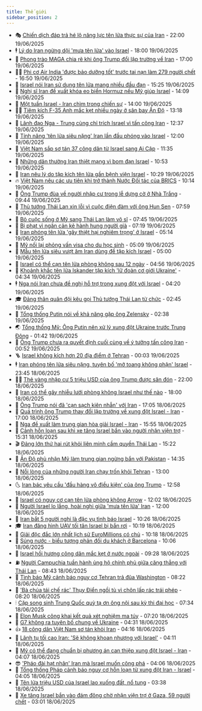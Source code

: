 ```yaml
---
title: Thế giới
sidebar_position: 2
---
```


<!-- vnexpress-the-gioi:START -->
- 🎭 [Chiến dịch đáp trả hé lộ năng lực tên lửa thực sự của Iran](https://vnexpress.net/chien-dich-dap-tra-he-lo-nang-luc-ten-lua-thuc-su-cua-iran-4903498.html) - 22:00 19/06/2025
- 🕴 [Lý do Iran ngừng dội &#39;mưa tên lửa&#39; vào Israel](https://vnexpress.net/ly-do-iran-ngung-doi-mua-ten-lua-vao-israel-4903224.html) - 18:00 19/06/2025
- 🤭 [Phong trào MAGA chia rẽ khi ông Trump đổi lập trường về Iran](https://vnexpress.net/phong-trao-maga-chia-re-khi-ong-trump-doi-lap-truong-ve-iran-4903384.html) - 17:00 19/06/2025
- 🧑‍💻 [Phi cơ Air India &#39;được bảo dưỡng tốt&#39; trước tai nạn làm 279 người chết](https://vnexpress.net/phi-co-air-india-duoc-bao-duong-tot-truoc-tai-nan-lam-279-nguoi-chet-4903897.html) - 16:50 19/06/2025
- 🦏 [Israel nói Iran sử dụng tên lửa mang nhiều đầu đạn](https://vnexpress.net/israel-noi-iran-su-dung-ten-lua-mang-nhieu-dau-dan-4903879.html) - 15:25 19/06/2025
- 🦒 [Nghị sĩ Iran đề xuất khóa eo biển Hormuz nếu Mỹ giúp Israel](https://vnexpress.net/nghi-si-iran-de-xuat-khoa-eo-bien-hormuz-neu-my-giup-israel-4903873.html) - 14:09 19/06/2025
- 🌈 [Một tuần Israel - Iran chìm trong chiến sự](https://vnexpress.net/mot-tuan-israel-iran-chim-trong-chien-su-4903505.html) - 14:00 19/06/2025
- 🧑‍🏫 [Tiêm kích F-35 Anh mắc kẹt nhiều ngày ở sân bay Ấn Độ](https://vnexpress.net/tiem-kich-f-35-anh-mac-ket-nhieu-ngay-o-san-bay-an-do-4903819.html) - 13:18 19/06/2025
- 🐲 [Lãnh đạo Nga - Trung cùng chỉ trích Israel vì tấn công Iran](https://vnexpress.net/lanh-dao-nga-trung-cung-chi-trich-israel-vi-tan-cong-iran-4903853.html) - 12:37 19/06/2025
- 🦒 [Tính năng &#39;tên lửa siêu nặng&#39; Iran lần đầu phóng vào Israel](https://vnexpress.net/tinh-nang-ten-lua-sieu-nang-iran-lan-dau-phong-vao-israel-4903669.html) - 12:00 19/06/2025
- 🐻 [Việt Nam sắp sơ tán 37 công dân từ Israel sang Ai Cập](https://vnexpress.net/viet-nam-sap-so-tan-37-cong-dan-tu-israel-sang-ai-cap-4903855.html) - 11:35 19/06/2025
- 🚀 [Những dân thường Iran thiệt mạng vì bom đạn Israel](https://vnexpress.net/nhung-dan-thuong-iran-thiet-mang-vi-bom-dan-israel-4903561.html) - 10:53 19/06/2025
- 🥰 [Iran nêu lý do tập kích tên lửa gần bệnh viện Israel](https://vnexpress.net/iran-neu-ly-do-tap-kich-ten-lua-gan-benh-vien-israel-4903783.html) - 10:29 19/06/2025
- 🔥 [Việt Nam nêu các ưu tiên khi trở thành Nước Đối tác của BRICS](https://vnexpress.net/viet-nam-neu-cac-uu-tien-khi-tro-thanh-nuoc-doi-tac-cua-brics-4903808.html) - 10:14 19/06/2025
- 🥳 [Ông Trump đùa về người nhập cư trong lễ dựng cờ ở Nhà Trắng](https://vnexpress.net/ong-trump-dua-ve-nguoi-nhap-cu-trong-le-dung-co-o-nha-trang-4903797.html) - 09:44 19/06/2025
- 💼 [Thủ tướng Thái Lan xin lỗi vì cuộc điện đàm với ông Hun Sen](https://vnexpress.net/thu-tuong-thai-lan-xin-loi-vi-cuoc-dien-dam-voi-ong-hun-sen-4903680.html) - 07:59 19/06/2025
- 🤡 [Bỏ cuộc sống ở Mỹ sang Thái Lan làm võ sĩ](https://vnexpress.net/bo-cuoc-song-o-my-sang-thai-lan-lam-vo-si-4903518.html) - 07:45 19/06/2025
- 🌁 [Bị phạt vì ngăn cản kẻ hành hung người già](https://vnexpress.net/bi-phat-vi-ngan-can-ke-hanh-hung-nguoi-gia-4903584.html) - 07:19 19/06/2025
- 🤩 [Iran phóng tên lửa &#39;gây thiệt hại nghiêm trọng&#39; ở Israel](https://vnexpress.net/iran-phong-ten-lua-gay-thiet-hai-nghiem-trong-o-israel-4903666.html) - 05:14 19/06/2025
- 🎉 [Mỹ nối lại phỏng vấn visa cho du học sinh](https://vnexpress.net/my-noi-lai-phong-van-visa-cho-du-hoc-sinh-4903667.html) - 05:09 19/06/2025
- 🎉 [Mẫu tên lửa siêu vượt âm Iran dùng để tập kích Israel](https://vnexpress.net/mau-ten-lua-sieu-vuot-am-iran-dung-de-tap-kich-israel-4903578.html) - 05:00 19/06/2025
- 🌁 [Israel có thể cạn tên lửa phòng không sau 12 ngày](https://vnexpress.net/israel-co-the-can-ten-lua-phong-khong-sau-12-ngay-4903585.html) - 04:56 19/06/2025
- 🌊 [Khoảnh khắc tên lửa Iskander tập kích &#39;lữ đoàn cơ giới Ukraine&#39;](https://vnexpress.net/khoanh-khac-ten-lua-iskander-tap-kich-lu-doan-co-gioi-ukraine-4903557.html) - 04:34 19/06/2025
- 🕴 [Nga nói Iran chưa đề nghị hỗ trợ trong xung đột với Israel](https://vnexpress.net/nga-noi-iran-chua-de-nghi-ho-tro-trong-xung-dot-voi-israel-4903496.html) - 04:20 19/06/2025
- 🎓 [Đảng thân quân đội kêu gọi Thủ tướng Thái Lan từ chức](https://vnexpress.net/dang-than-quan-doi-keu-goi-thu-tuong-thai-lan-tu-chuc-4903530.html) - 02:45 19/06/2025
- 🦩 [Tổng thống Putin nói về khả năng gặp ông Zelensky](https://vnexpress.net/tong-thong-putin-noi-ve-kha-nang-gap-ong-zelensky-4903511.html) - 02:38 19/06/2025
- 🌏 [Tổng thống Mỹ: Ông Putin nên xử lý xung đột Ukraine trước Trung Đông](https://vnexpress.net/tong-thong-my-ong-putin-nen-xu-ly-xung-dot-ukraine-truoc-trung-dong-4903485.html) - 01:42 19/06/2025
- 🌋 [Ông Trump chưa ra quyết định cuối cùng về ý tưởng tấn công Iran](https://vnexpress.net/ong-trump-chua-ra-quyet-dinh-cuoi-cung-ve-y-tuong-tan-cong-iran-4903486.html) - 00:52 19/06/2025
- 🪜 [Israel không kích hơn 20 địa điểm ở Tehran](https://vnexpress.net/israel-khong-kich-hon-20-dia-diem-o-tehran-4903483.html) - 00:03 19/06/2025
- 🕴 [Iran phóng tên lửa siêu nặng, tuyên bố &#39;mở toang không phận&#39; Israel](https://vnexpress.net/iran-phong-ten-lua-sieu-nang-tuyen-bo-mo-toang-khong-phan-israel-4903481.html) - 23:45 18/06/2025
- 🧑‍🏫 [Thẻ vàng nhập cư 5 triệu USD của ông Trump được săn đón](https://vnexpress.net/the-vang-nhap-cu-5-trieu-usd-cua-ong-trump-duoc-san-don-4903442.html) - 22:00 18/06/2025
- 🌮 [Iran có thể gây nhiễu lưới phòng không Israel như thế nào](https://vnexpress.net/iran-co-the-gay-nhieu-luoi-phong-khong-israel-nhu-the-nao-4903036.html) - 18:00 18/06/2025
- 🚦 [Ông Trump nói đã &#39;cạn sạch kiên nhẫn&#39; với Iran](https://vnexpress.net/ong-trump-noi-da-can-sach-kien-nhan-voi-iran-4903471.html) - 17:05 18/06/2025
- 💫 [Quá trình ông Trump thay đổi lập trường về xung đột Israel - Iran](https://vnexpress.net/qua-trinh-ong-trump-thay-doi-lap-truong-ve-xung-dot-israel-iran-4903021.html) - 17:00 18/06/2025
- 🤡 [Nga đề xuất làm trung gian hòa giải Israel - Iran](https://vnexpress.net/nga-de-xuat-lam-trung-gian-hoa-giai-israel-iran-4903466.html) - 15:55 18/06/2025
- 🦣 [Cảnh hỗn loạn sau khi xe tăng Israel bắn vào người nhận viện trợ](https://vnexpress.net/canh-hon-loan-sau-khi-xe-tang-israel-ban-vao-nguoi-nhan-vien-tro-4903420.html) - 15:31 18/06/2025
- 🎬 [Đảng lớn thứ hai rút khỏi liên minh cầm quyền Thái Lan](https://vnexpress.net/dang-lon-thu-hai-rut-khoi-lien-minh-cam-quyen-thai-lan-4903463.html) - 15:22 18/06/2025
- 🎉 [Ấn Độ phủ nhận Mỹ làm trung gian ngừng bắn với Pakistan](https://vnexpress.net/an-do-phu-nhan-my-lam-trung-gian-ngung-ban-voi-pakistan-4903455.html) - 14:35 18/06/2025
- 🎡 [Nỗi lòng của những người Iran chạy trốn khỏi Tehran](https://vnexpress.net/noi-long-cua-nhung-nguoi-iran-chay-tron-khoi-tehran-4903222.html) - 13:00 18/06/2025
- 🌜 [Iran bác yêu cầu &#39;đầu hàng vô điều kiện&#39; của ông Trump](https://vnexpress.net/iran-bac-yeu-cau-dau-hang-vo-dieu-kien-cua-ong-trump-4903425.html) - 12:58 18/06/2025
- 🎡 [Israel có nguy cơ cạn tên lửa phòng không Arrow](https://vnexpress.net/israel-co-nguy-co-can-ten-lua-phong-khong-arrow-4903439.html) - 12:02 18/06/2025
- 🤗 [Người Israel lo lắng, hoài nghi giữa &#39;mưa tên lửa&#39; Iran](https://vnexpress.net/nguoi-israel-lo-lang-hoai-nghi-giua-mua-ten-lua-iran-4903042.html) - 12:00 18/06/2025
- 🦩 [Iran bắt 5 người nghi là đặc vụ tình báo Israel](https://vnexpress.net/iran-bat-5-nguoi-nghi-la-dac-vu-tinh-bao-israel-4903320.html) - 10:26 18/06/2025
- 🎓 [Iran đăng hình UAV tối tân Israel bị bắn rơi](https://vnexpress.net/iran-dang-hinh-uav-toi-tan-israel-bi-ban-roi-4903377.html) - 10:19 18/06/2025
- 🌁 [Giải độc đắc lớn nhất lịch sử EuroMillions có chủ](https://vnexpress.net/giai-doc-dac-lon-nhat-lich-su-euromillions-co-chu-4903364.html) - 10:18 18/06/2025
- 🤩 [Súng nước - biểu tượng phản đối du khách ở Barcelona](https://vnexpress.net/sung-nuoc-bieu-tuong-phan-doi-du-khach-o-barcelona-4903344.html) - 10:06 18/06/2025
- 👹 [Israel hồi hương công dân mắc kẹt ở nước ngoài](https://vnexpress.net/israel-hoi-huong-cong-dan-mac-ket-o-nuoc-ngoai-4903341.html) - 09:28 18/06/2025
- ⛽️ [Người Campuchia tuần hành ủng hộ chính phủ giữa căng thẳng với Thái Lan](https://vnexpress.net/nguoi-campuchia-tuan-hanh-ung-ho-chinh-phu-giua-cang-thang-voi-thai-lan-4903225.html) - 08:43 18/06/2025
- 🚀 [Tình báo Mỹ cảnh báo nguy cơ Tehran trả đũa Washington](https://vnexpress.net/tinh-bao-my-canh-bao-nguy-co-tehran-tra-dua-washington-4903270.html) - 08:22 18/06/2025
- 🎡 [&#39;Bà chúa tái chế rác&#39; Thụy Điển ngồi tù vì chôn lấp rác trái phép](https://vnexpress.net/ba-chua-tai-che-rac-thuy-dien-ngoi-tu-vi-chon-lap-rac-trai-phep-4903194.html) - 08:20 18/06/2025
- 🕯 [Cặp song sinh Trung Quốc quỳ tạ ơn ông nội sau kỳ thi đại học](https://vnexpress.net/cap-song-sinh-trung-quoc-quy-ta-on-ong-noi-sau-ky-thi-dai-hoc-4903227.html) - 07:34 18/06/2025
- 🐻 [Elon Musk công khai kết quả xét nghiệm ma túy](https://vnexpress.net/elon-musk-cong-khai-ket-qua-xet-nghiem-ma-tuy-4903195.html) - 07:20 18/06/2025
- 🚦 [G7 không ra tuyên bố chung về Ukraine](https://vnexpress.net/g7-khong-ra-tuyen-bo-chung-ve-ukraine-4903044.html) - 04:31 18/06/2025
- 👍 [18 công dân Việt Nam sơ tán khỏi Iran](https://vnexpress.net/18-cong-dan-viet-nam-so-tan-khoi-iran-4903148.html) - 04:16 18/06/2025
- 🚀 [Lãnh tụ tối cao Iran: &#39;Sẽ không khoan nhượng với Israel&#39;](https://vnexpress.net/lanh-tu-toi-cao-iran-se-khong-khoan-nhuong-voi-israel-4903085.html) - 04:11 18/06/2025
- 🌮 [Mỹ có thể đang chuẩn bị phương án can thiệp xung đột Israel - Iran](https://vnexpress.net/my-co-the-dang-chuan-bi-phuong-an-can-thiep-xung-dot-israel-iran-4903001.html) - 04:07 18/06/2025
- 😎 [&#39;Pháo đài hạt nhân&#39; Iran mà Israel muốn công phá](https://vnexpress.net/phao-dai-hat-nhan-iran-ma-israel-muon-cong-pha-4899956.html) - 04:06 18/06/2025
- 🐲 [Tổng thống Pháp cảnh báo nguy cơ hỗn loạn từ xung đột Iran - Israel](https://vnexpress.net/tong-thong-phap-canh-bao-nguy-co-hon-loan-tu-xung-dot-iran-israel-4903034.html) - 04:05 18/06/2025
- 💫 [Tên lửa triệu USD của Israel lao xuống đất, nổ tung](https://vnexpress.net/ten-lua-trieu-usd-cua-israel-lao-xuong-dat-no-tung-4903031.html) - 03:38 18/06/2025
- 👀 [Xe tăng Israel bắn vào đám đông chờ nhận viện trợ ở Gaza, 59 người chết](https://vnexpress.net/xe-tang-israel-ban-vao-dam-dong-cho-nhan-vien-tro-o-gaza-59-nguoi-chet-4903035.html) - 03:01 18/06/2025<!-- vnexpress-the-gioi:END -->